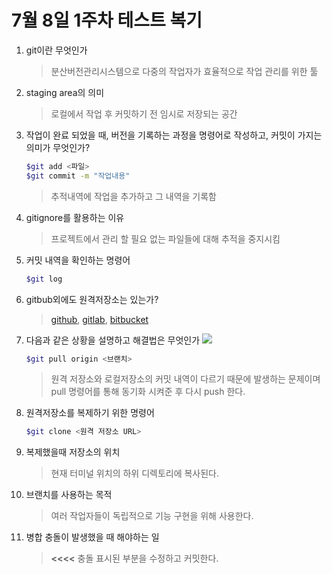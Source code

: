 # 7월 8일 1주차 테스트 복기

1.  git이란 무엇인가
    > 분산버전관리시스템으로 다중의 작업자가 효율적으로 작업 관리를 위한 툴
2. staging area의 의미
    > 로컬에서 작업 후 커밋하기 전 임시로 저장되는 공간
3. 작업이 완료 되었을 때, 버전을 기록하는 과정을 명령어로 작성하고, 커밋이 가지는 의미가 무엇인가?
     ```bash 
     $git add <파일>
     $git commit -m "작업내용"
     ```
     > 추적내역에 작업을 추가하고 그 내역을 기록함
    
4. gitignore를 활용하는 이유
    > 프로젝트에서 관리 할 필요 없는 파일들에 대해 추적을 중지시킴

5. 커밋 내역을 확인하는 명령어
    ```bash
    $git log
    ```
6. gitbub외에도 원격저장소는 있는가?
    > [github](github.com), [gitlab](https://about.gitlab.com/), [bitbucket](https://bitbucket.org/)


7. 다음과 같은 상황을 설명하고 해결법은 무엇인가
    ![](./image/err.png)
    ```bash
    $git pull origin <브랜치>
    ```
    > 원격 저장소와 로컬저장소의 커밋 내역이 다르기 때문에 발생하는 
    문제이며 pull 명령어를 통해 동기화 시켜준 후 다시 push 한다.

8. 원격저장소를 복제하기 위한 명령어
    ```bash
    $git clone <원격 저장소 URL>
    ```    
9. 복제했을때 저장소의 위치
    > 현재 터미널 위치의 하위 디렉토리에 복사된다.
10. 브랜치를 사용하는 목적
    > 여러 작업자들이 독립적으로 기능 구현을 위해 사용한다.
11. 병합 충돌이 발생했을 때 해야하는 일
    > **<<<<** 충돌 표시된 부분을 수정하고 커밋한다.
